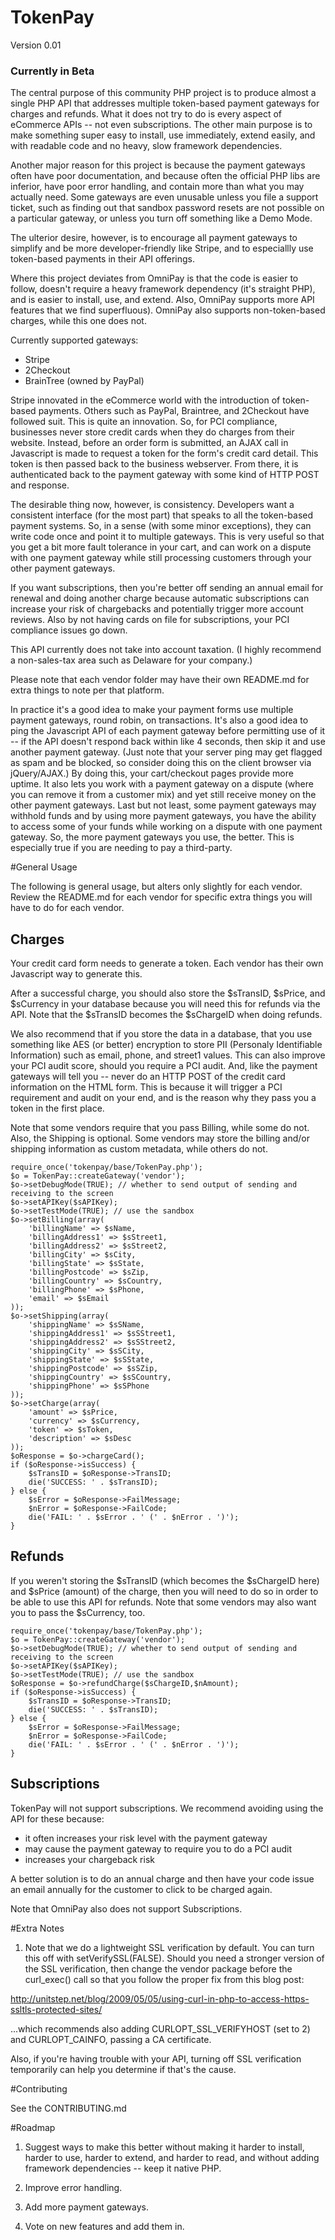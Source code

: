 # TokenPay
Version 0.01

### Currently in Beta

The central purpose of this community PHP project is to produce almost a single PHP API that addresses multiple token-based payment 
gateways for charges and refunds. What it does not try to do is every aspect of eCommerce APIs -- not even subscriptions. The 
other main purpose is to make something super easy to install, use immediately, extend easily, and with readable code and no
heavy, slow framework dependencies.

Another major reason for this project is because the payment gateways often have poor documentation, and because often the official
PHP libs are inferior, have poor error handling, and contain more than what you may actually need. Some gateways are even unusable
unless you file a support ticket, such as finding out that sandbox password resets are not possible on a particular gateway, or
unless you turn off something like a Demo Mode.

The ulterior desire, however, is to encourage all payment gateways to simplify and be more developer-friendly like Stripe, and to
especiallly use token-based payments in their API offerings.

Where this project deviates from OmniPay is that the code is easier to follow, doesn't require a heavy framework dependency (it's
straight PHP), and is easier to install, use, and extend. Also, OmniPay supports more API features that we find superfluous). 
OmniPay also supports non-token-based charges, while this one does not.

Currently supported gateways:

* Stripe
* 2Checkout
* BrainTree (owned by PayPal)

Stripe innovated in the eCommerce world with the introduction of token-based payments. Others such as PayPal, Braintree, and 
2Checkout have followed suit. This is quite an innovation. So, for PCI compliance, businesses never store credit cards when they do
charges from their website. Instead, before an order form is submitted, an AJAX call in Javascript is made to request a token for 
the form's credit card detail. This token is then passed back to the business webserver. From there, it is authenticated back to the 
payment gateway with some kind of HTTP POST and response.

The desirable thing now, however, is consistency. Developers want a consistent interface (for the most part) that speaks to all
the token-based payment systems. So, in a sense (with some minor exceptions), they can write code once and point it to multiple
gateways. This is very useful so that you get a bit more fault tolerance in your cart, and can work on a dispute with one payment
gateway while still processing customers through your other payment gateways.

If you want subscriptions, then you're better off sending an annual email for renewal and doing another charge because automatic 
subscriptions can increase your risk of chargebacks and potentially trigger more account reviews. Also by not having cards on file
for subscriptions, your PCI compliance issues go down.

This API currently does not take into account taxation. (I highly recommend a non-sales-tax area such as Delaware for your
company.)

Please note that each vendor folder may have their own README.md for extra things to note per that platform.

In practice it's a good idea to make your payment forms use multiple payment gateways, round robin, on transactions. It's also a
good idea to ping the Javascript API of each payment gateway before permitting use of it -- if the API doesn't respond back within
like 4 seconds, then skip it and use another payment gateway. (Just note that your server ping may get flagged as spam and be
blocked, so consider doing this on the client browser via jQuery/AJAX.) By doing this, your cart/checkout pages provide more uptime.
It also lets you work with a payment gateway on a dispute (where you can remove it from a customer mix) and yet still receive money
on the other payment gateways. Last but not least, some payment gateways may withhold funds and by using more payment gateways, you
have the ability to access some of your funds while working on a dispute with one payment gateway. So, the more payment gateways you
use, the better. This is especially true if you are needing to pay a third-party.

#General Usage

The following is general usage, but alters only slightly for each vendor. Review the README.md for each vendor for specific extra
things you will have to do for each vendor.

Charges
-------

Your credit card form needs to generate a token. Each vendor has their own Javascript way to generate this. 

After a successful charge, you should also store the $sTransID, $sPrice, and $sCurrency in your database because you will need this
for refunds via the API. Note that the $sTransID becomes the $sChargeID when doing refunds.

We also recommend that if you store the data in a database, that you use something like AES (or better) encryption to
store PII (Personaly Identifiable Information) such as email, phone, and street1 values. This can also improve your PCI audit
score, should you require a PCI audit. And, like the payment gateways will tell you -- never do an HTTP POST of the credit card
information on the HTML form. This is because it will trigger a PCI requirement and audit on your end, and is the reason why they
pass you a token in the first place.

Note that some vendors require that you pass Billing, while some do not. Also, the Shipping is optional. Some vendors may store
the billing and/or shipping information as custom metadata, while others do not.


```
require_once('tokenpay/base/TokenPay.php');
$o = TokenPay::createGateway('vendor');
$o->setDebugMode(TRUE); // whether to send output of sending and receiving to the screen
$o->setAPIKey($sAPIKey);
$o->setTestMode(TRUE); // use the sandbox
$o->setBilling(array(
	'billingName' => $sName,
	'billingAddress1' => $sStreet1,
	'billingAddress2' => $sStreet2,
	'billingCity' => $sCity,
	'billingState' => $sState,
	'billingPostcode' => $sZip,
	'billingCountry' => $sCountry,
	'billingPhone' => $sPhone,
	'email' => $sEmail
));
$o->setShipping(array(
	'shippingName' => $sSName,
	'shippingAddress1' => $sSStreet1,
	'shippingAddress2' => $sSStreet2,
	'shippingCity' => $sSCity,
	'shippingState' => $sSState,
	'shippingPostcode' => $sSZip,
	'shippingCountry' => $sSCountry,
	'shippingPhone' => $sSPhone
));
$o->setCharge(array(
	'amount' => $sPrice,
	'currency' => $sCurrency,
	'token' => $sToken,
	'description' => $sDesc
));
$oResponse = $o->chargeCard();
if ($oResponse->isSuccess) {
	$sTransID = $oResponse->TransID;
	die('SUCCESS: ' . $sTransID);
} else {
	$sError = $oResponse->FailMessage;
	$nError = $oResponse->FailCode;
	die('FAIL: ' . $sError . ' (' . $nError . ')');
}
```

Refunds
-------

If you weren't storing the $sTransID (which becomes the $sChargeID here) and $sPrice (amount) of the charge, then you will need to
do so in order to be able to use this API for refunds. Note that some vendors may also want you to pass the $sCurrency, too.


```
require_once('tokenpay/base/TokenPay.php');
$o = TokenPay::createGateway('vendor');
$o->setDebugMode(TRUE); // whether to send output of sending and receiving to the screen
$o->setAPIKey($sAPIKey);
$o->setTestMode(TRUE); // use the sandbox
$oResponse = $o->refundCharge($sChargeID,$nAmount);
if ($oResponse->isSuccess) {
	$sTransID = $oResponse->TransID;
	die('SUCCESS: ' . $sTransID);
} else {
	$sError = $oResponse->FailMessage;
	$nError = $oResponse->FailCode;
	die('FAIL: ' . $sError . ' (' . $nError . ')');
}
```

Subscriptions
-------------

TokenPay will not support subscriptions. We recommend avoiding using the API for these because:

* it often increases your risk level with the payment gateway
* may cause the payment gateway to require you to do a PCI audit
* increases your chargeback risk

A better solution is to do an annual charge and then have your code issue an email annually for the customer to click to be 
charged again.

Note that OmniPay also does not support Subscriptions.

#Extra Notes

1. Note that we do a lightweight SSL verification by default. You can turn this off with setVerifySSL(FALSE). Should you need a 
stronger version of the SSL verification, then change the vendor package before the curl_exec() call so that you follow the
proper fix from this blog post:

http://unitstep.net/blog/2009/05/05/using-curl-in-php-to-access-https-ssltls-protected-sites/

...which recommends also adding CURLOPT_SSL_VERIFYHOST (set to 2) and CURLOPT_CAINFO, passing a CA certificate.

Also, if you're having trouble with your API, turning off SSL verification temporarily can help you determine if that's the cause.

#Contributing

See the CONTRIBUTING.md

#Roadmap

1. Suggest ways to make this better without making it harder to install, harder to use, harder to extend, and harder to read, and
without adding framework dependencies -- keep it native PHP.

2. Improve error handling.

3. Add more payment gateways.

4. Vote on new features and add them in.

